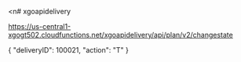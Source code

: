 <n# xgoapidelivery

https://us-central1-xgogt502.cloudfunctions.net/xgoapidelivery/api/plan/v2/changestate


{
    "deliveryID": 100021,
    "action": "T"
}
